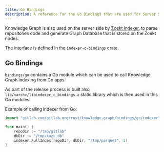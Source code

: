 ```yaml
---
title: Go Bindings
description: A reference for the Go Bindings that are used for Server Side Indexing
---
```


Knowledge Graph is also used on the server side by [Zoekt Indexer](https://gitlab.com/gitlab-org/gitlab-zoekt-indexer), to parse repositories
code and generate Graph Database that is stored on the Zoekt nodes.

The interface is defined in the `indexer-c-bindings` crate.

## Go Bindings

`bindings/go` contains a Go module which can be used to call Knowledge Graph
indexing from Go apps.

As part of the release process is built also
`lib/<arch>/libindexer_c_bindings.a` static library which is then used in this
Go modules.

Example of calling indexer from Go:

```go
import "gitlab.com/gitlab-org/rust/knowledge-graph/bindings/go/indexer"

func main() {
    repoDir := "/tmp/gitlab"
    dbDir := "/tmp/kuzu_db"
	indexer.FullIndex(repoDir, dbDir, "/tmp/parquet", 1)
}
```
